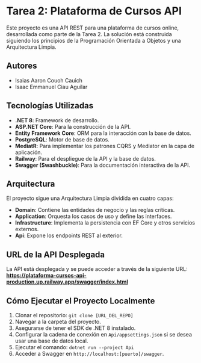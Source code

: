 # Tarea 2: Plataforma de Cursos API

Este proyecto es una API REST para una plataforma de cursos online, desarrollada como parte de la Tarea 2. La solución está construida siguiendo los principios de la Programación Orientada a Objetos y una Arquitectura Limpia.

## Autores
*   Isaias Aaron Couoh Cauich
*   Isaac Emmanuel Ciau Aguilar

## Tecnologías Utilizadas
*   **.NET 8**: Framework de desarrollo.
*   **ASP.NET Core**: Para la construcción de la API.
*   **Entity Framework Core**: ORM para la interacción con la base de datos.
*   **PostgreSQL**: Motor de base de datos.
*   **MediatR**: Para implementar los patrones CQRS y Mediator en la capa de aplicación.
*   **Railway**: Para el despliegue de la API y la base de datos.
*   **Swagger (Swashbuckle)**: Para la documentación interactiva de la API.

## Arquitectura
El proyecto sigue una Arquitectura Limpia dividida en cuatro capas:
- **Domain**: Contiene las entidades de negocio y las reglas críticas.
- **Application**: Orquesta los casos de uso y define las interfaces.
- **Infrastructure**: Implementa la persistencia con EF Core y otros servicios externos.
- **Api**: Expone los endpoints REST al exterior.

## URL de la API Desplegada
La API está desplegada y se puede acceder a través de la siguiente URL:
**https://plataforma-cursos-api-production.up.railway.app/swagger/index.html**

## Cómo Ejecutar el Proyecto Localmente
1.  Clonar el repositorio: `git clone [URL_DEL_REPO]`
2.  Navegar a la carpeta del proyecto.
3.  Asegurarse de tener el SDK de .NET 8 instalado.
4.  Configurar la cadena de conexión en `Api/appsettings.json` si se desea usar una base de datos local.
5.  Ejecutar el comando: `dotnet run --project Api`
6.  Acceder a Swagger en `http://localhost:[puerto]/swagger`.
